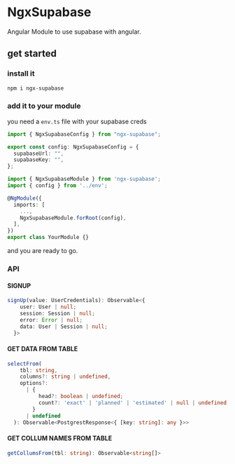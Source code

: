 # NgxSupabase

Angular Module to use supabase with angular.

## get started

### install it

```bash
npm i ngx-supabase
```

### add it to your module

you need a `env.ts` file with your supabase creds

```ts
import { NgxSupabaseConfig } from "ngx-supabase";

export const config: NgxSupabaseConfig = {
  supabaseUrl: "",
  supabaseKey: "",
};
```

```ts
import { NgxSupabaseModule } from 'ngx-supabase';
import { config } from '../env';

@NgModule({
  imports: [
    ...,
    NgxSupabaseModule.forRoot(config),
  ],
})
export class YourModule {}

```

and you are ready to go.

### API

#### SIGNUP

```ts
signUp(value: UserCredentials): Observable<{
    user: User | null;
    session: Session | null;
    error: Error | null;
    data: User | Session | null;
  }>
```

#### GET DATA FROM TABLE

```ts
selectFrom(
    tbl: string,
    columns?: string | undefined,
    options?:
      | {
          head?: boolean | undefined;
          count?: 'exact' | 'planned' | 'estimated' | null | undefined;
        }
      | undefined
  ): Observable<PostgrestResponse<{ [key: string]: any }>>
```

#### GET COLLUM NAMES FROM TABLE

```ts
getCollumsFrom(tbl: string): Observable<string[]>
```
